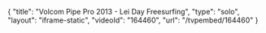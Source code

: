 {
    "title": "Volcom Pipe Pro 2013 - Lei Day Freesurfing",
    "type": "solo",
    "layout": "iframe-static",
    "videoId": "164460",
    "url": "\/tvpembed\/164460"
}